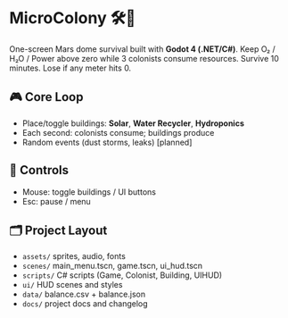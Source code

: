 # MicroColony 🛠️🌱
One-screen Mars dome survival built with **Godot 4 (.NET/C#)**. Keep O₂ / H₂O / Power above zero while 3 colonists consume resources. Survive 10 minutes. Lose if any meter hits 0.

## 🎮 Core Loop
- Place/toggle buildings: **Solar**, **Water Recycler**, **Hydroponics**
- Each second: colonists consume; buildings produce
- Random events (dust storms, leaks) [planned]

## 🧩 Controls
- Mouse: toggle buildings / UI buttons
- Esc: pause / menu

## 🗂 Project Layout
- `assets/` sprites, audio, fonts
- `scenes/` main_menu.tscn, game.tscn, ui_hud.tscn
- `scripts/` C# scripts (Game, Colonist, Building, UIHUD)
- `ui/` HUD scenes and styles
- `data/` balance.csv + balance.json
- `docs/` project docs and changelog
